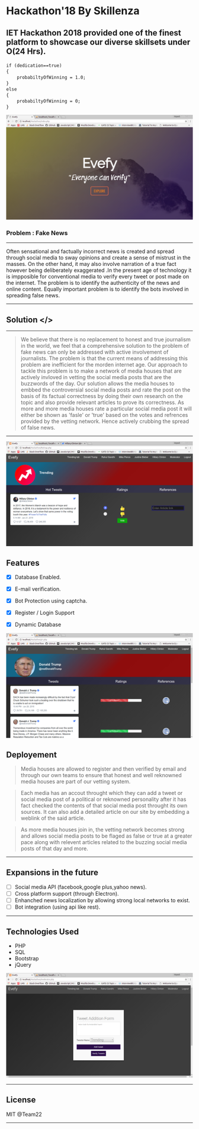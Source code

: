 # Hackathon'18 By Skillenza
## IET Hackathon 2018 provided one of the finest platform to showcase our   diverse skillsets under **O(24 Hrs)**. ##
    
    
    if (dedication==true)
    {
        probabiltyOfWinning = 1.0;
    }
    else
    {
        probabiltyOfWinning = 0;
    }
    

![Cover](screenshots/cover.png)

### Problem : Fake News ###

---------------------------------
Often sensational and factually incorrect news is created and spread through social media to sway opinions and create a sense of mistrust in the masses. On the other hand, it may also involve narration of a true fact however being deliberately exaggerated .In the present age of technology it is impposible for conventional media to verify every tweet or post made on the internet. The problem is to identify the authenticity of the news and online content. Equally important problem is to identify the bots involved in spreading false news.

-----------------------------------

## Solution </> ##

---------------------------

> We believe that there is no replacement to honest and true journalism in the world, we feel that a comprehensive solution to the problem of fake news can only be addressed with active involvement of journalists. The problem is that the current means of addressing this problem are inefficient for the morden internet age. Our approach to tackle this problem is to make a network of media houses that are actively invloved in vetting the social media posts that are the buzzwords of the day. Our solution allows the media houses to embbed the controversial social media posts and rate the post on the basis of its factual correctness by doing their own research on the topic and also provide relevant articles to prove its correctness. As more and more media houses rate a particular social media post it will either be shown as 'fasle' or 'true' based on the votes and refrences provided by the vetting network. Hence actively crubbing the spread of false news. 

----------------------

![Trends](screenshots/rattings.png)

## Features ##

- [x] Database Enabled.
- [x] E-mail verification.
- [x] Bot Protection using captcha.
- [x] Register / Login Support
- [x] Dynamic Database


![Trending](screenshots/dt1.png)


## Deployement ##

>Media houses are allowed to register and then verified by email and through our own teams to ensure that honest and well reknowned media houses are part of our vetting system.

>Each media has an accout throught which they can add a tweet or social media post of a political or reknowned personality after it has fact checked the contents of that social media post throught its own sources. It can also add a detailed article on our site by embedding a weblink of the said article.

>As more media houses join in, the vetting network becomes strong and allows social media posts to be flaged as false or true at a greater pace along with relevent articles related to the buzzing social media posts of that day and more.


-------------------------------
## Expansions in the future ##

- [ ] Social media API (facebook,google plus,yahoo news).
- [ ] Cross platform support (through Electron).
- [ ] Enhanched news localization by allowing strong local networks to exist.
- [ ] Bot integration (using api like rest).

--------------------------------
## Technologies Used ##

* PHP
* SQL
* Bootstrap
* jQuery


![Trending](screenshots/moderator.png)

---------------------------------------------
## License ##

MIT @Team22

------------------------------------------------------------
